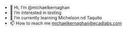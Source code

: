 - 👋 Hi, I’m @michaelkernaghan
- 👀 I’m interested in testing
- 🌱 I’m currently learning Michelson nd Taquito
- 📫 How to reach me michaelkernaghan@ecadlabs.com

<!---
michaelkernaghan/michaelkernaghan is a ✨ special ✨ repository because its `README.md` (this file) appears on your GitHub profile.
You can click the Preview link to take a look at your changes.
--->
